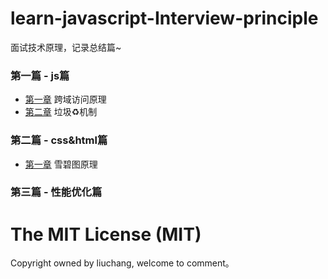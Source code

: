 # learn-javascript-Interview-principle
面试技术原理，记录总结篇~

### 第一篇 - js篇

* [第一章](https://github.com/Yoko613/learn-principle/blob/master/js/%E8%B7%A8%E5%9F%9F%E8%AE%BF%E9%97%AE.md) 跨域访问原理
* [第二章](https://github.com/Yoko613/learn-javascript/tree/master/chapter2) 垃圾♻️机制

### 第二篇 - css&html篇
* [第一章](https://github.com/Yoko613/learn-principle/blob/master/css-html/%E9%9B%AA%E7%A2%A7%E5%9B%BE.md) 雪碧图原理

### 第三篇 - 性能优化篇
# The MIT License (MIT)
Copyright owned by liuchang, welcome to comment。

